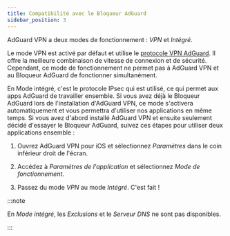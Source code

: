 ```yaml
---
title: Compatibilité avec le Bloqueur AdGuard
sidebar_position: 3
---
```


AdGuard VPN a deux modes de fonctionnement : *VPN* et *Intégré*.

Le mode VPN est activé par défaut et utilise le [protocole VPN AdGuard](/general/adguard-vpn-protocol). Il offre la meilleure combinaison de vitesse de connexion et de sécurité. Cependant, ce mode de fonctionnement ne permet pas à AdGuard VPN et au Bloqueur AdGuard de fonctionner simultanément.

En Mode intégré, c'est le protocole IPsec qui est utilisé, ce qui permet aux apps AdGuard de travailler ensemble. Si vous avez déjà le Bloqueur AdGuard lors de l'installation d'AdGuard VPN, ce mode s'activera automatiquement et vous permettra d'utiliser nos applications en même temps. Si vous avez d'abord installé AdGuard VPN et ensuite seulement décidé d'essayer le Bloqueur AdGuard, suivez ces étapes pour utiliser deux applications ensemble :

1. Ouvrez AdGuard VPN pour iOS et sélectionnez *Paramètres* dans le coin inférieur droit de l'écran.

2. Accédez à *Paramètres de l'application* et sélectionnez *Mode de fonctionnement*.

3. Passez du mode *VPN* au mode *Intégré*. C'est fait !

:::note

En *Mode intégré*, les *Exclusions* et le *Serveur DNS* ne sont pas disponibles.

:::
